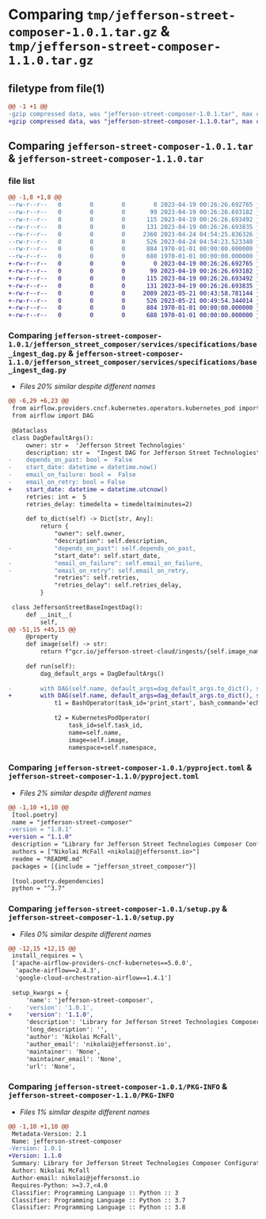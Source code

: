 # Comparing `tmp/jefferson-street-composer-1.0.1.tar.gz` & `tmp/jefferson-street-composer-1.1.0.tar.gz`

## filetype from file(1)

```diff
@@ -1 +1 @@
-gzip compressed data, was "jefferson-street-composer-1.0.1.tar", max compression
+gzip compressed data, was "jefferson-street-composer-1.1.0.tar", max compression
```

## Comparing `jefferson-street-composer-1.0.1.tar` & `jefferson-street-composer-1.1.0.tar`

### file list

```diff
@@ -1,8 +1,8 @@
--rw-r--r--   0        0        0        0 2023-04-19 00:26:26.692765 jefferson-street-composer-1.0.1/README.md
--rw-r--r--   0        0        0       99 2023-04-19 00:26:26.693182 jefferson-street-composer-1.0.1/jefferson_street_composer/__init__.py
--rw-r--r--   0        0        0      115 2023-04-19 00:26:26.693492 jefferson-street-composer-1.0.1/jefferson_street_composer/services/__init__.py
--rw-r--r--   0        0        0      131 2023-04-19 00:26:26.693835 jefferson-street-composer-1.0.1/jefferson_street_composer/services/specifications/__init__.py
--rw-r--r--   0        0        0     2360 2023-04-24 04:54:25.836326 jefferson-street-composer-1.0.1/jefferson_street_composer/services/specifications/base_ingest_dag.py
--rw-r--r--   0        0        0      526 2023-04-24 04:54:23.523340 jefferson-street-composer-1.0.1/pyproject.toml
--rw-r--r--   0        0        0      884 1970-01-01 00:00:00.000000 jefferson-street-composer-1.0.1/setup.py
--rw-r--r--   0        0        0      688 1970-01-01 00:00:00.000000 jefferson-street-composer-1.0.1/PKG-INFO
+-rw-r--r--   0        0        0        0 2023-04-19 00:26:26.692765 jefferson-street-composer-1.1.0/README.md
+-rw-r--r--   0        0        0       99 2023-04-19 00:26:26.693182 jefferson-street-composer-1.1.0/jefferson_street_composer/__init__.py
+-rw-r--r--   0        0        0      115 2023-04-19 00:26:26.693492 jefferson-street-composer-1.1.0/jefferson_street_composer/services/__init__.py
+-rw-r--r--   0        0        0      131 2023-04-19 00:26:26.693835 jefferson-street-composer-1.1.0/jefferson_street_composer/services/specifications/__init__.py
+-rw-r--r--   0        0        0     2089 2023-05-21 00:43:58.781144 jefferson-street-composer-1.1.0/jefferson_street_composer/services/specifications/base_ingest_dag.py
+-rw-r--r--   0        0        0      526 2023-05-21 00:49:54.344014 jefferson-street-composer-1.1.0/pyproject.toml
+-rw-r--r--   0        0        0      884 1970-01-01 00:00:00.000000 jefferson-street-composer-1.1.0/setup.py
+-rw-r--r--   0        0        0      688 1970-01-01 00:00:00.000000 jefferson-street-composer-1.1.0/PKG-INFO
```

### Comparing `jefferson-street-composer-1.0.1/jefferson_street_composer/services/specifications/base_ingest_dag.py` & `jefferson-street-composer-1.1.0/jefferson_street_composer/services/specifications/base_ingest_dag.py`

 * *Files 20% similar despite different names*

```diff
@@ -6,29 +6,23 @@
 from airflow.providers.cncf.kubernetes.operators.kubernetes_pod import KubernetesPodOperator
 from airflow import DAG
 
 @dataclass
 class DagDefaultArgs():
     owner: str =  'Jefferson Street Technologies'
     description: str =  "Ingest DAG for Jefferson Street Technologies"
-    depends_on_past: bool =  False
-    start_date: datetime = datetime.now()
-    email_on_failure: bool =  False
-    email_on_retry: bool = False
+    start_date: datetime = datetime.utcnow()
     retries: int =  5
     retries_delay: timedelta = timedelta(minutes=2)
 
     def to_dict(self) -> Dict[str, Any]:
         return {
             "owner": self.owner,
             "description": self.description,
-            "depends_on_past": self.depends_on_past,
             "start_date": self.start_date,
-            "email_on_failure": self.email_on_failure,
-            "email_on_retry": self.email_on_retry,
             "retries": self.retries,
             "retries_delay": self.retries_delay,
         }
 
 class JeffersonStreetBaseIngestDag():
     def __init__(
         self,
@@ -51,15 +45,15 @@
     @property
     def image(self) -> str:
         return f"gcr.io/jefferson-street-cloud/ingests/{self.image_name}"
 
     def run(self):
         dag_default_args = DagDefaultArgs()
 
-        with DAG(self.name, default_args=dag_default_args.to_dict(), schedule_interval=self.schedule_interval, catchup=False) as dag:
+        with DAG(self.name, default_args=dag_default_args.to_dict(), schedule_interval='0 0 * * 0', catchup=False) as dag:
             t1 = BashOperator(task_id='print_start', bash_command='echo "start"')
 
             t2 = KubernetesPodOperator(
                 task_id=self.task_id,
                 name=self.name,
                 image=self.image,
                 namespace=self.namespace,
```

### Comparing `jefferson-street-composer-1.0.1/pyproject.toml` & `jefferson-street-composer-1.1.0/pyproject.toml`

 * *Files 2% similar despite different names*

```diff
@@ -1,10 +1,10 @@
 [tool.poetry]
 name = "jefferson-street-composer"
-version = "1.0.1"
+version = "1.1.0"
 description = "Library for Jefferson Street Technologies Composer Configuration"
 authors = ["Nikolai McFall <nikolai@jeffersonst.io>"]
 readme = "README.md"
 packages = [{include = "jefferson_street_composer"}]
 
 [tool.poetry.dependencies]
 python = "^3.7"
```

### Comparing `jefferson-street-composer-1.0.1/setup.py` & `jefferson-street-composer-1.1.0/setup.py`

 * *Files 0% similar despite different names*

```diff
@@ -12,15 +12,15 @@
 install_requires = \
 ['apache-airflow-providers-cncf-kubernetes==5.0.0',
  'apache-airflow==2.4.3',
  'google-cloud-orchestration-airflow==1.4.1']
 
 setup_kwargs = {
     'name': 'jefferson-street-composer',
-    'version': '1.0.1',
+    'version': '1.1.0',
     'description': 'Library for Jefferson Street Technologies Composer Configuration',
     'long_description': '',
     'author': 'Nikolai McFall',
     'author_email': 'nikolai@jeffersonst.io',
     'maintainer': 'None',
     'maintainer_email': 'None',
     'url': 'None',
```

### Comparing `jefferson-street-composer-1.0.1/PKG-INFO` & `jefferson-street-composer-1.1.0/PKG-INFO`

 * *Files 1% similar despite different names*

```diff
@@ -1,10 +1,10 @@
 Metadata-Version: 2.1
 Name: jefferson-street-composer
-Version: 1.0.1
+Version: 1.1.0
 Summary: Library for Jefferson Street Technologies Composer Configuration
 Author: Nikolai McFall
 Author-email: nikolai@jeffersonst.io
 Requires-Python: >=3.7,<4.0
 Classifier: Programming Language :: Python :: 3
 Classifier: Programming Language :: Python :: 3.7
 Classifier: Programming Language :: Python :: 3.8
```

